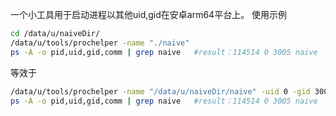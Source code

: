 一个小工具用于启动进程以其他uid,gid在安卓arm64平台上。
使用示例
```sh
cd /data/u/naiveDir/
/data/u/tools/prochelper -name "./naive"
ps -A -o pid,uid,gid,comm | grep naive   #result：114514 0 3005 naive
```
等效于
```sh
/data/u/tools/prochelper -name "/data/u/naiveDir/naive" -uid 0 -gid 3005 -out "null" -err "null" -- "-c /data/u/naiveDir/config.json"
ps -A -o pid,uid,gid,comm | grep naive   #result：114514 0 3005 naive
```
